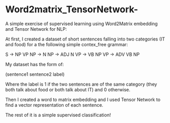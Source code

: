 # Word2matrix_TensorNetwork-
A simple exercise of supervised learning using Word2Matrix embedding and Tensor Network for NLP:



At first, I created a dataset of short sentences falling into two categories (IT and food) for a the following simple contex_free grammar:


S → NP VP
NP → N
NP → ADJ N
VP → VB NP
VP → ADV VB NP


My dataset has the form of:

(sentence1 sentence2 label)


Where the label is 1 if the two sentences are of the same category (they both talk about food or both talk about IT) and 0 otherwise.

Then I created a word to matrix embedding and I used Tensor Network to find a vector representation of each sentence.

The rest of it is a simple supervised classification!


